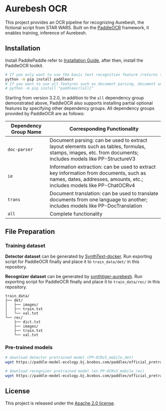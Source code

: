 # Aurebesh OCR

This project provides an OCR pipeline for recognizing Aurebesh, the fictional script from STAR WARS. Built on the [PaddleOCR](https://github.com/PaddlePaddle/PaddleOCR) framework, it enables training, inference of Aurebesh.

## Installation

Install PaddlePaddle refer to [Installation Guide](https://www.paddlepaddle.org.cn/en/install/quick?docurl=/documentation/docs/en/develop/install/pip/linux-pip_en.html), after then, install the PaddleOCR toolkit.

```bash
# If you only want to use the basic text recognition feature (returns text position coordinates and content), including the PP-OCR series
python -m pip install paddleocr
# If you want to use all features such as document parsing, document understanding, document translation, key information extraction, etc.
# python -m pip install "paddleocr[all]"
```

Starting from version 3.2.0, in addition to the `all` dependency group demonstrated above, PaddleOCR also supports installing partial optional features by specifying other dependency groups. All dependency groups provided by PaddleOCR are as follows:

| Dependency Group Name | Corresponding Functionality |
| - | - |
| `doc-parser` | Document parsing: can be used to extract layout elements such as tables, formulas, stamps, images, etc. from documents; includes models like PP-StructureV3 |
| `ie` | Information extraction: can be used to extract key information from documents, such as names, dates, addresses, amounts, etc.; includes models like PP-ChatOCRv4 |
| `trans` | Document translation: can be used to translate documents from one language to another; includes models like PP-DocTranslation |
| `all` | Complete functionality |

## File Preparation

### Training dataset

**Detector dataset** can be generated by [SynthText-docker](https://github.com/ShimeiYago/SynthText-docker). Run exporting script for PaddleOCR finally and place it to `train_data/det/` in this repository.

**Recognizer dataset** can be generated by [synthtiger-aurebesh](https://github.com/ShimeiYago/synthtiger-aurebesh). Run exporting script for PaddleOCR finally and place it to `train_data/rec/` in this repository.

```
train_data/
├── det/
│   ├── images/
│   ├── train.txt
│   └── val.txt
└── rec/
    ├── dict.txt
    ├── images/
    ├── train.txt
    └── val.txt
```

### Pre-trained models

```bash
# download detector pretrained model (PP-OCRv5_mobile_det)
wget https://paddle-model-ecology.bj.bcebos.com/paddlex/official_pretrained_model/PP-OCRv5_mobile_det_pretrained.pdparams -P pretrained_models/

# download recognizer pretrained model (en_PP-OCRv5_mobile_rec)
wget https://paddle-model-ecology.bj.bcebos.com/paddlex/official_pretrained_model/en_PP-OCRv5_mobile_rec_pretrained.pdparams -P pretrained_models/
```

## License
This project is released under the [Apache 2.0 license](LICENSE).
